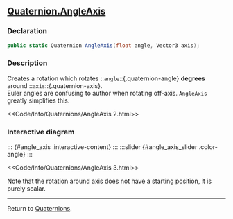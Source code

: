 ## [Quaternion.AngleAxis](https://docs.unity3d.com/ScriptReference/Quaternion.AngleAxis.html)
### Declaration
```csharp
public static Quaternion AngleAxis(float angle, Vector3 axis);
```

### Description
Creates a rotation which rotates ::`angle`::{.quaternion-angle} **degrees** around ::`axis`::{.quaternion-axis}.  
Euler angles are confusing to author when rotating off-axis. `AngleAxis` greatly simplifies this.  

<<Code/Info/Quaternions/AngleAxis 2.html>>

### Interactive diagram

::: {#angle_axis .interactive-content} 
:::
:::slider {#angle_axis_slider .color-angle} 
:::
<script type="module" src="/Scripts/Interactive/Quaternions/angleAxis.js"></script>  
<<Code/Info/Quaternions/AngleAxis 3.html>>  

Note that the rotation around axis does not have a starting position, it is purely scalar.

---
Return to [Quaternions](../Quaternions.md).